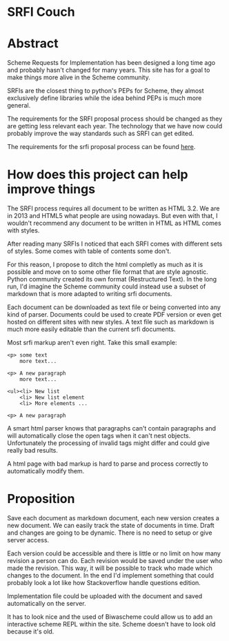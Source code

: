 # SRFI Couch

# Abstract

Scheme Requests for Implementation has been designed a long time ago and
probably hasn't changed for many years. This site has for a goal to make
things more alive in the Scheme community.

SRFIs are the closest thing to python's PEPs for Scheme, they almost 
exclusively define libraries while the idea behind PEPs is much more general.

The requirements for the SRFI proposal process should be changed as they are
getting less relevant each year. The technology that we have now could probably
improve the way standards such as SRFI can get edited.

The requirements for the srfi proposal process can be found
[here](http://srfi.schemers.org/srfi-process.html#structure).

# How does this project can help improve things

The SRFI process requires all document to be written as HTML 3.2. We are in 
2013 and HTML5 what people are using nowadays. But even with that, I wouldn't
recommend any document to be written in HTML as HTML comes with styles.

After reading many SRFIs I noticed that each SRFI comes with different sets of
styles. Some comes with table of contents some don't.

For this reason, I propose to ditch the html completly as much as it is possible
and move on to some other file format that are style agnostic. Python community 
created its own format (Restructured Text). In the long run, I'd imagine the Scheme
community could instead use a subset of markdown that is more adapted to writing
srfi documents.

Each document can be downloaded as text file or being converted into any kind of
parser. Documents could be used to create PDF version or even get hosted on
different sites with new styles. A text file such as markdown is much more easily
editable than the current srfi documents.

Most srfi markup aren't even right. Take this small example:

    <p> some text
        more text...

    <p> A new paragraph
        more text...

    <ul><li> New list
        <li> New list element
        <li> More elements ...

    <p> A new paragraph

A smart html parser knows that paragraphs can't contain paragraphs and will
automatically close the open tags when it can't nest objects. Unfortunately
the processing of invalid tags might differ and could give really bad results.

A html page with bad markup is hard to parse and process correctly to automatically
modify them.

# Proposition

Save each document as markdown document, each new version creates a new document. 
We can easily track the state of documents in time. Draft and changes are going to be
dynamic. There is no need to setup or give server access. 

Each version could be accessible and there is little or no limit on how many revision 
a person can do. Each revision would be saved under the user who made the revision. This
way, it will be possible to track who made which changes to the document. In the end
I'd implement something that could probably look a lot like how Stackoverflow handle
questions edition.

Implementation file could be uploaded with the document and saved automatically
on the server.

It has to look nice and the used of Biwascheme could allow us to add an
interactive scheme REPL within the site. Scheme doesn't have to look old
because it's old.


